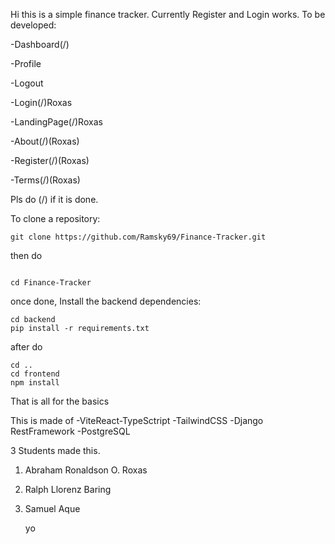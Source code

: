 Hi this is a simple finance tracker.
Currently Register and Login works.
To be developed:

-Dashboard(/)

-Profile

-Logout

-Login(/)Roxas

-LandingPage(/)Roxas

-About(/)(Roxas)

-Register(/)(Roxas)

-Terms(/)(Roxas)

Pls do (/) if it is done.


To clone a repository:

```
git clone https://github.com/Ramsky69/Finance-Tracker.git

```
then do
```

cd Finance-Tracker

```

once done, Install the backend dependencies:
```
cd backend
pip install -r requirements.txt
```

after do
```
cd ..
cd frontend
npm install
```

That is all for the basics

This is made of
-ViteReact-TypeSctript
-TailwindCSS
-Django RestFramework
-PostgreSQL

3 Students made this. 
1. Abraham Ronaldson O. Roxas
2. Ralph Llorenz Baring
3. Samuel Aque

   yo


